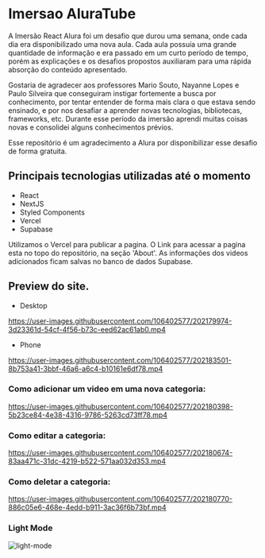 # Imersao AluraTube

A Imersão React Alura foi um desafio que durou uma semana, onde cada dia era disponibilizado uma nova aula. Cada aula possuía uma grande quantidade de informação e era passado em um curto período de tempo, porém as explicações e os desafios propostos auxiliaram para uma rápida absorção do conteúdo apresentado. 

Gostaria de agradecer aos professores Mario Souto, Nayanne Lopes e Paulo Silveira que conseguiram instigar fortemente a busca por conhecimento, por tentar entender de forma mais clara o que estava sendo ensinado, e por nos desafiar a aprender novas tecnologias, bibliotecas, frameworks, etc. Durante esse período da imersão aprendi muitas coisas novas e consolidei alguns conhecimentos prévios.

Esse repositório é um agradecimento a Alura por disponibilizar esse desafio de forma gratuita. 


## Principais tecnologias utilizadas até o momento

- React
- NextJS
- Styled Components
- Vercel
- Supabase

Utilizamos o Vercel para publicar a pagina. O Link para acessar a pagina esta no topo do repositório, na seção 'About'.
As informações dos videos adicionados ficam salvas no banco de dados Supabase.

## Preview do site.

- Desktop

https://user-images.githubusercontent.com/106402577/202179974-3d23361d-54cf-4f56-b73c-eed62ac61ab0.mp4

- Phone

https://user-images.githubusercontent.com/106402577/202183501-8b753a41-3bbf-46a6-a6c4-b10161e6df78.mp4




### Como adicionar um video em uma nova categoria:

https://user-images.githubusercontent.com/106402577/202180398-5b23ce84-4e38-4316-9786-5263cd73ff78.mp4

### Como editar a categoria:

https://user-images.githubusercontent.com/106402577/202180674-83aa471c-31dc-4219-b522-571aa032d353.mp4

### Como deletar a categoria:

https://user-images.githubusercontent.com/106402577/202180770-886c05e6-468e-4edd-b911-3ac36f6b73bf.mp4


### Light Mode
![light-mode](https://user-images.githubusercontent.com/106402577/202183379-5ee74cfe-7d49-4a9a-8734-d17074d16e30.png)



